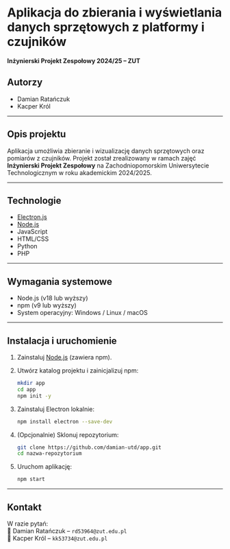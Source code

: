 # Aplikacja do zbierania i wyświetlania danych sprzętowych z platformy i czujników  
**Inżynierski Projekt Zespołowy 2024/25 – ZUT**

## Autorzy

- Damian Ratańczuk  
- Kacper Król

---

## Opis projektu

Aplikacja umożliwia zbieranie i wizualizację danych sprzętowych oraz pomiarów z czujników. Projekt został zrealizowany w ramach zajęć **Inżynierski Projekt Zespołowy** na Zachodniopomorskim Uniwersytecie Technologicznym w roku akademickim 2024/2025.

---

## Technologie

- [Electron.js](https://www.electronjs.org/)  
- [Node.js](https://nodejs.org/)  
- JavaScript 
- HTML/CSS
- Python
- PHP

---

## Wymagania systemowe

- Node.js (v18 lub wyższy)  
- npm (v9 lub wyższy)  
- System operacyjny: Windows / Linux / macOS

---

## Instalacja i uruchomienie

1. Zainstaluj [Node.js](https://nodejs.org/en/download/) (zawiera npm).  

2. Utwórz katalog projektu i zainicjalizuj npm:
   ```bash
   mkdir app
   cd app
   npm init -y
   ```

3. Zainstaluj Electron lokalnie:
   ```bash
   npm install electron --save-dev
   ```

4. (Opcjonalnie) Sklonuj repozytorium:
   ```bash
   git clone https://github.com/damian-utd/app.git
   cd nazwa-repozytorium
   ```

5. Uruchom aplikację:
   ```bash
   npm start
   ```

---

## Kontakt

W razie pytań:  
📧 Damian Ratańczuk – `rd53964@zut.edu.pl`  
📧 Kacper Król – `kk53734@zut.edu.pl`
